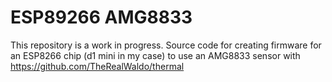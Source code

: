 # ESP89266 AMG8833

This repository is a work in progress.  Source code for creating firmware for an ESP8266 chip (d1 mini in my case) to use an AMG8833 sensor with https://github.com/TheRealWaldo/thermal
